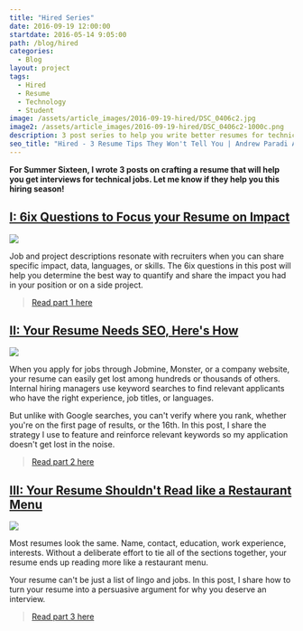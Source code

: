 ```yaml
---
title: "Hired Series"
date: 2016-09-19 12:00:00
startdate: 2016-05-14 9:05:00
path: /blog/hired
categories:
  - Blog
layout: project
tags:
  - Hired
  - Resume
  - Technology
  - Student
image: /assets/article_images/2016-09-19-hired/DSC_0406c2.jpg
image2: /assets/article_images/2016-09-19-hired/DSC_0406c2-1000c.png
description: 3 post series to help you write better resumes for technical jobs.
seo_title: "Hired - 3 Resume Tips They Won't Tell You | Andrew Paradi Alexander"
---
```


**For Summer Sixteen, I wrote 3 posts on crafting a resume that will help you get interviews for technical jobs. Let me know if they help you this hiring season!**

## [I: 6ix Questions to Focus your Resume on Impact](/blog/hired-part-1)

![](/assets/article_images/2016-09-19-hired/IMG_3171cr.jpg)

Job and project descriptions resonate with recruiters when you can share specific impact, data, languages, or skills. The 6ix questions in this post will help you determine the best way to quantify and share the impact you had in your position or on a side project.

> [Read part 1 here](/blog/hired-part-1)

## [II: Your Resume Needs SEO, Here's How](/blog/hired-part-2)

![](/assets/article_images/2016-09-19-hired/DSC_0543cr.jpg)

When you apply for jobs through Jobmine, Monster, or a company website, your resume can easily get lost among hundreds or thousands of others. Internal hiring managers use keyword searches to find relevant applicants who have the right experience, job titles, or languages.

But unlike with Google searches, you can't verify where you rank, whether you're on the first page of results, or the 16th. In this post, I share the strategy I use to feature and reinforce relevant keywords so my application doesn't get lost in the noise.

> [Read part 2 here](/blog/hired-part-2)

## [III: Your Resume Shouldn't Read like a Restaurant Menu](/blog/hired-part-3)

![](/assets/article_images/2016-09-19-hired/DSC_0249cr.jpg)

Most resumes look the same. Name, contact, education, work experience, interests. Without a deliberate effort to tie all of the sections together, your resume ends up reading more like a restaurant menu.

Your resume can't be just a list of lingo and jobs. In this post, I share how to turn your resume into a persuasive argument for why you deserve an interview.

> [Read part 3 here](/blog/hired-part-3)
